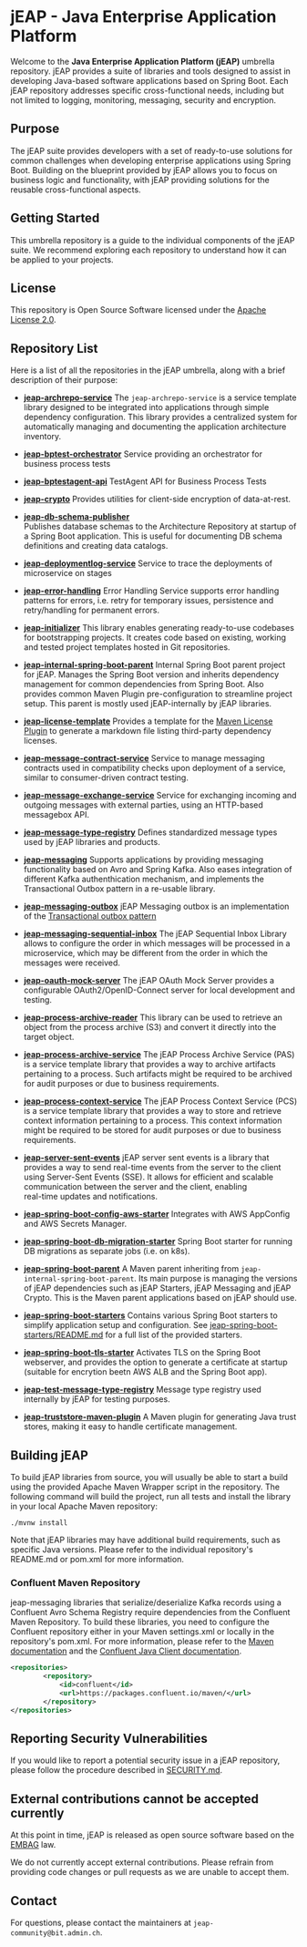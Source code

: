 # jEAP - Java Enterprise Application Platform

Welcome to the **Java Enterprise Application Platform (jEAP)** umbrella repository. jEAP provides a suite of
libraries and tools designed to assist in developing Java-based software applications based on Spring Boot.
Each jEAP repository addresses specific cross-functional needs, including but not limited to logging, monitoring,
messaging, security and encryption.

## Purpose

The jEAP suite provides developers with a set of ready-to-use solutions for common challenges when developing enterprise
applications using Spring Boot. Building on the blueprint provided by jEAP allows you to focus on business logic and
functionality, with jEAP providing solutions for the reusable cross-functional aspects.

## Getting Started

This umbrella repository is a guide to the individual components of the jEAP suite. We recommend exploring each
repository to understand how it can be applied to your projects.

## License

This repository is Open Source Software licensed under the [Apache License 2.0](./LICENSE).

## Repository List

Here is a list of all the repositories in the jEAP umbrella, along with a brief description of their purpose:

- **[jeap-archrepo-service](https://github.com/jeap-admin-ch/jeap-archrepo-service)**
  The `jeap-archrepo-service` is a service template library designed to be integrated into applications through simple 
  dependency configuration. This library provides a centralized system for automatically managing and documenting the 
  application architecture inventory.

- **[jeap-bptest-orchestrator](https://github.com/jeap-admin-ch/jeap-bptest-orchestrator)**
  Service providing an orchestrator for business process tests

- **[jeap-bptestagent-api](https://github.com/jeap-admin-ch/jeap-bptestagent-api)**
  TestAgent API for Business Process Tests

- **[jeap-crypto](https://github.com/jeap-admin-ch/jeap-crypto)**
  Provides utilities for client-side encryption of data-at-rest.

- **[jeap-db-schema-publisher](https://github.com/jeap-admin-ch/jeap-db-schema-publisher)**  
  Publishes database schemas to the Architecture Repository at startup of a Spring Boot application. This is useful for
  documenting DB schema definitions and creating data catalogs.

- **[jeap-deploymentlog-service](https://github.com/jeap-admin-ch/jeap-deploymentlog-service)**
  Service to trace the deployments of microservice on stages

- **[jeap-error-handling](https://github.com/jeap-admin-ch/jeap-error-handling)**
  Error Handling Service supports error handling patterns for errors, i.e. retry for temporary issues,
  persistence and retry/handling for permanent errors.

- **[jeap-initializer](https://github.com/jeap-admin-ch/jeap-initializer)**
  This library enables generating ready-to-use codebases for bootstrapping projects. It creates code based on existing,
  working and tested project templates hosted in Git repositories.

- **[jeap-internal-spring-boot-parent](https://github.com/jeap-admin-ch/jeap-internal-spring-boot-parent)**
  Internal Spring Boot parent project for jEAP. Manages the Spring Boot version and inherits dependency management for
  common dependencies from Spring Boot. Also provides common Maven Plugin pre-configuration to streamline project setup.
  This parent is mostly used jEAP-internally by jEAP libraries.

- **[jeap-license-template](https://github.com/jeap-admin-ch/jeap-license-template)**
  Provides a template for the [Maven License Plugin](https://www.mojohaus.org/license-maven-plugin/aggregate-add-third-party-mojo.html) to
  generate a markdown file listing third-party dependency licenses.

- **[jeap-message-contract-service](https://github.com/jeap-admin-ch/jeap-message-contract-service)**
  Service to manage messaging contracts used in compatibility checks upon deployment of a service,
  similar to consumer-driven contract testing.

- **[jeap-message-exchange-service](https://github.com/jeap-admin-ch/jeap-message-exchange-service)**
  Service for exchanging incoming and outgoing messages with external parties, using an HTTP-based messagebox API.

- **[jeap-message-type-registry](https://github.com/jeap-admin-ch/jeap-message-type-registry)**
  Defines standardized message types used by jEAP libraries and products.

- **[jeap-messaging](https://github.com/jeap-admin-ch/jeap-messaging)**
  Supports applications by providing messaging functionality based on Avro and Spring Kafka. Also eases integration of
  different Kafka authenthication mechanism, and implements the Transactional Outbox pattern in a re-usable library.

- **[jeap-messaging-outbox](https://github.com/jeap-admin-ch/jeap-messaging-outbox)**
  jEAP Messaging outbox is an implementation of the [Transactional outbox pattern](https://microservices.io/patterns/data/transactional-outbox.html)

- **[jeap-messaging-sequential-inbox](https://github.com/jeap-admin-ch/jeap-messaging-sequential-inbox)**
  The jEAP Sequential Inbox Library allows to configure the order in which messages will be processed in a microservice, which may be different from the order in which the messages were received.

- **[jeap-oauth-mock-server](https://github.com/jeap-admin-ch/jeap-oauth-mock-server)**
  The jEAP OAuth Mock Server provides a configurable OAuth2/OpenID-Connect server for local development and testing.

- **[jeap-process-archive-reader](https://github.com/jeap-admin-ch/jeap-process-archive-reader)**
  This library can be used to retrieve an object from the process archive (S3) and convert it directly into the target object.

- **[jeap-process-archive-service](https://github.com/jeap-admin-ch/jeap-process-archive-service)**
  The jEAP Process Archive Service (PAS) is a service template library that provides a way to archive artifacts pertaining
  to a process. Such artifacts might be required to be archived for audit purposes or due to business requirements.

- **[jeap-process-context-service](https://github.com/jeap-admin-ch/jeap-process-context-service)**
  The jEAP Process Context Service (PCS) is a service template library that provides a way to store and retrieve context 
  information pertaining to a process. This context information might be required to be stored for audit purposes or due
  to business requirements.

- **[jeap-server-sent-events](https://github.com/jeap-admin-ch/jeap-server-sent-events)**
  jEAP server sent events is a library that provides a way to send real-time events from the server to the client using
  Server-Sent Events (SSE). It allows for efficient and scalable communication between the server and the client, enabling    
  real-time updates and notifications.

- **[jeap-spring-boot-config-aws-starter](https://github.com/jeap-admin-ch/jeap-spring-boot-config-aws-starter)**
  Integrates with AWS AppConfig and AWS Secrets Manager.

- **[jeap-spring-boot-db-migration-starter](https://github.com/jeap-admin-ch/jeap-spring-boot-db-migration-starter)**
  Spring Boot starter for running DB migrations as separate jobs (i.e. on k8s).

- **[jeap-spring-boot-parent](https://github.com/jeap-admin-ch/jeap-spring-boot-parent)**
  A Maven parent inheriting from `jeap-internal-spring-boot-parent`. Its main purpose is managing the versions of jEAP
  dependencies such as jEAP Starters, jEAP Messaging and jEAP Crypto. This is the Maven parent applications based on jEAP
  should use.

- **[jeap-spring-boot-starters](https://github.com/jeap-admin-ch/jeap-spring-boot-starters)**
  Contains various Spring Boot starters to simplify application setup and configuration.
  See [jeap-spring-boot-starters/README.md](https://github.com/jeap-admin-ch/jeap-spring-boot-starters/blob/main/README.md)
  for a full list of the provided starters.

- **[jeap-spring-boot-tls-starter](https://github.com/jeap-admin-ch/jeap-spring-boot-tls-starter)**
  Activates TLS on the Spring Boot webserver, and provides the option to generate a certificate at startup (suitable for 
  encrytion beetn AWS ALB and the Spring Boot app).

- **[jeap-test-message-type-registry](https://github.com/jeap-admin-ch/jeap-test-message-type-registry)**
  Message type registry used internally by jEAP for testing purposes.

- **[jeap-truststore-maven-plugin](https://github.com/jeap-admin-ch/jeap-truststore-maven-plugin)**
  A Maven plugin for generating Java trust stores, making it easy to handle certificate management.

## Building jEAP

To build jEAP libraries from source, you will usually be able to start a build using the provided Apache Maven Wrapper
script in the repository. The following command will build the project, run all tests and install the library
in your local Apache Maven repository:

```shell
./mvnw install
```
Note that jEAP libraries may have additional build requirements, such as specific Java versions. Please refer to the
individual repository's README.md or pom.xml for more information.

### Confluent Maven Repository

jeap-messaging libraries that serialize/deserialize Kafka records using a Confluent Avro Schema Registry require 
dependencies from the Confluent Maven Repository. To build these libraries, you need to configure the Confluent 
repository either in your Maven settings.xml or locally in the repository's pom.xml. For more information, please refer 
to the [Maven documentation](https://maven.apache.org/guides/mini/guide-multiple-repositories.html) and the
[Confluent Java Client documentation](https://docs.confluent.io/kafka-clients/java/current/overview.html#java-installation).

```xml
<repositories>
        <repository>
            <id>confluent</id>
            <url>https://packages.confluent.io/maven/</url>
        </repository>
</repositories>
```

## Reporting Security Vulnerabilities

If you would like to report a potential security issue in a jEAP repository, please follow the procedure described in
[SECURITY.md](./SECURITY.md).

## External contributions cannot be accepted currently

At this point in time, jEAP is released as open source software based on the
[EMBAG](https://www.fedlex.admin.ch/eli/cc/2023/682/de) law.

We do not currently accept external contributions. Please refrain from providing code changes or pull requests as we are
unable to accept them.

## Contact

For questions, please contact the maintainers at `jeap-community@bit.admin.ch`.
